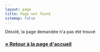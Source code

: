 ```yaml
---
layout: page
title: Page not found
sitemap: false
---
```


Désolé, la page demandée n'a pas été trouvé

<h3><a class="button" href="/">« Retour à la page d'accueil</a></h3>


<script type="text/javascript">
  var GOOG_FIXURL_LANG = 'fr';
  var GOOG_FIXURL_SITE = '{{ site.baseurl }}';
</script>
<script type="text/javascript"
  src="//linkhelp.clients.google.com/tbproxy/lh/wm/fixurl.js">
</script>
